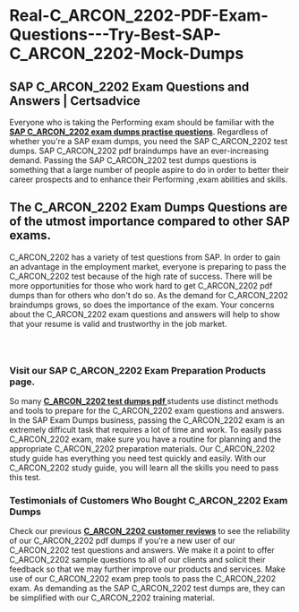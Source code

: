 # Real-C_ARCON_2202-PDF-Exam-Questions---Try-Best-SAP-C_ARCON_2202-Mock-Dumps
<h2><strong>SAP C_ARCON_2202 Exam Questions and Answers | Certsadvice</strong></h2> <p>Everyone who is taking the Performing exam should be familiar with the <a href="http://www.certsadvice.com/sap/c_arcon_2202-practice-questions"><strong>SAP C_ARCON_2202 exam dumps practise questions</strong></a>. Regardless of whether you&#39;re a SAP exam dumps, you need the SAP C_ARCON_2202 test dumps. SAP C_ARCON_2202 pdf braindumps have an ever-increasing demand. Passing the SAP C_ARCON_2202 test dumps questions is something that a large number of people aspire to do in order to better their career prospects and to enhance their Performing ,exam abilities and skills.</p> <h2><strong>The C_ARCON_2202 Exam Dumps Questions are of the utmost importance compared to other SAP exams.</strong></h2> <p>C_ARCON_2202 has a variety of test questions from SAP. In order to gain an advantage in the employment market, everyone is preparing to pass the C_ARCON_2202 test because of the high rate of success. There will be more opportunities for those who work hard to get C_ARCON_2202 pdf dumps than for others who don&#39;t do so. As the demand for C_ARCON_2202 braindumps grows, so does the importance of the exam. Your concerns about the C_ARCON_2202 exam questions and answers will help to show that your resume is valid and trustworthy in the job market.</p> <p><a href="http://www.certsadvice.com/sap/c_arcon_2202-practice-questions" style="display: block; padding: 1em 0; text-align: center; "><img alt="" src="https://1.bp.blogspot.com/-RUOr8Wn-CRk/YUYAxC8kcHI/AAAAAAAAAnw/F7BbdI3tw8QDj5z8iX0vQAioQzKiUxduwCLcBGAsYHQ/s0/unnamed.jpg" /></a></p> <h3><strong>Visit our SAP C_ARCON_2202 Exam Preparation Products page.</strong></h3> <p>So many <a href="http://www.certsadvice.com/sap/c_arcon_2202-practice-questions"><strong>C_ARCON_2202 test dumps pdf </strong></a>students use distinct methods and tools to prepare for the C_ARCON_2202 exam questions and answers. In the SAP Exam Dumps business, passing the C_ARCON_2202 exam is an extremely difficult task that requires a lot of time and work. To easily pass C_ARCON_2202 exam, make sure you have a routine for planning and the appropriate C_ARCON_2202 preparation materials. Our C_ARCON_2202 study guide has everything you need test quickly and easily. With our C_ARCON_2202 study guide, you will learn all the skills you need to pass this test.</p> <h3><strong>Testimonials of Customers Who Bought C_ARCON_2202 Exam Dumps</strong></h3> <p>Check our previous <a href="http://www.certsadvice.com/sap/c_arcon_2202-practice-questions"><strong>C_ARCON_2202 customer reviews</strong></a> to see the reliability of our C_ARCON_2202 pdf dumps if you&#39;re a new user of our C_ARCON_2202 test questions and answers. We make it a point to offer C_ARCON_2202 sample questions to all of our clients and solicit their feedback so that we may further improve our products and services. Make use of our C_ARCON_2202 exam prep tools to pass the C_ARCON_2202 exam. As demanding as the SAP C_ARCON_2202 test dumps are, they can be simplified with our C_ARCON_2202 training material.</p>
